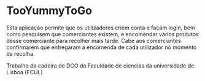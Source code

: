 # TooYummyToGo

Esta aplicação permite que os utilizadores criem conta e façam login, bem como pesquisem que comerciantes existem, e encomendar vários produtos desse comerciante para recolher mais tarde. Cabe aos comerciantes confirmarem que entregaram a encomenda de cada utilizador no momento da recolha.

Trabalho da cadeira de DCO da Faculdade de ciencias da universidade de Lisboa (FCUL)

